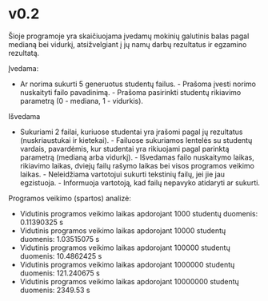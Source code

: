 # v0.2
Šioje programoje yra skaičiuojama įvedamų mokinių galutinis balas pagal medianą bei vidurkį, atsižvelgiant į jų namų darbų rezultatus ir egzamino rezultatą.

Įvedama:

- Ar norima sukurti 5 generuotus studentų failus.  - Prašoma įvesti norimo nuskaityti failo pavadinimą. - Prašoma pasirinkti studentų rikiavimo parametrą (0 - mediana, 1 - vidurkis).

Išvedama

- Sukuriami 2 failai, kuriuose studentai yra įrašomi pagal jų rezultatus (nuskriaustukai ir kietekai). - Failuose sukuriamos lentelės su studentų vardais, pavardėmis, kur studentai yra rikiuojami pagal parinktą parametrą (medianą arba vidurkį). - Išvedamas failo nuskaitymo laikas, rikiavimo laikas, dviejų failų rašymo laikas bei visos programos veikimo laikas. - Neleidžiama vartotojui sukurti tekstinių failų, jei jie jau egzistuoja. - Informuoja vartotoją, kad failų nepavyko atidaryti ar sukurti.

Programos veikimo (spartos) analizė:
- Vidutinis programos veikimo laikas apdorojant 1000 studentų duomenis: 0.11390325 s
- Vidutinis programos veikimo laikas apdorojant 10000 studentų duomenis: 1.03515075 s
- Vidutinis programos veikimo laikas apdorojant 100000 studentų duomenis: 10.4862425 s
- Vidutinis programos veikimo laikas apdorojant 1000000 studentų duomenis: 121.240675 s
- Vidutinis programos veikimo laikas apdorojant 10000000 studentų duomenis: 2349.53 s


